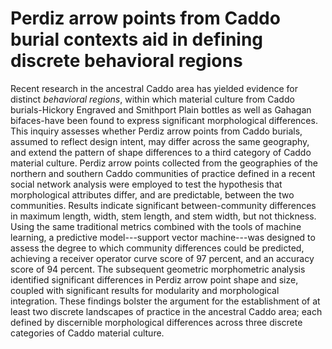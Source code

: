 # Perdiz arrow points from Caddo burial contexts aid in defining discrete behavioral regions
Recent research in the ancestral Caddo area has yielded evidence for distinct _behavioral regions_, within which material culture from Caddo burials-Hickory Engraved and Smithport Plain bottles as well as Gahagan bifaces-have been found to express significant morphological differences. This inquiry assesses whether Perdiz arrow points from Caddo burials, assumed to reflect design intent, may differ across the same geography, and extend the pattern of shape differences to a third category of Caddo material culture. Perdiz arrow points collected from the geographies of the northern and southern Caddo communities of practice defined in a recent social network analysis were employed to test the hypothesis that morphological attributes differ, and are predictable, between the two communities. Results indicate significant between-community differences in maximum length, width, stem length, and stem width, but not thickness. Using the same traditional metrics combined with the tools of machine learning, a predictive model---support vector machine---was designed to assess the degree to which community differences could be predicted, achieving a receiver operator curve score of 97 percent, and an accuracy score of 94 percent. The subsequent geometric morphometric analysis identified significant differences in Perdiz arrow point shape and size, coupled with significant results for modularity and morphological integration. These findings bolster the argument for the establishment of at least two discrete landscapes of practice in the ancestral Caddo area; each defined by discernible morphological differences across three discrete categories of Caddo material culture.

